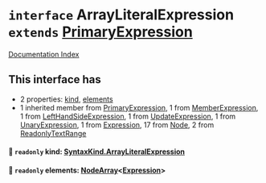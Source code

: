 # `interface` ArrayLiteralExpression `extends` [PrimaryExpression](../interface.PrimaryExpression/README.md)

[Documentation Index](../README.md)

## This interface has

- 2 properties:
[kind](#-readonly-kind-syntaxkindarrayliteralexpression),
[elements](#-readonly-elements-nodearrayexpression)
- 1 inherited member from [PrimaryExpression](../interface.PrimaryExpression/README.md), 1 from [MemberExpression](../interface.MemberExpression/README.md), 1 from [LeftHandSideExpression](../interface.LeftHandSideExpression/README.md), 1 from [UpdateExpression](../interface.UpdateExpression/README.md), 1 from [UnaryExpression](../interface.UnaryExpression/README.md), 1 from [Expression](../interface.Expression/README.md), 17 from [Node](../interface.Node/README.md), 2 from [ReadonlyTextRange](../interface.ReadonlyTextRange/README.md)


#### 📄 `readonly` kind: [SyntaxKind.ArrayLiteralExpression](../enum.SyntaxKind/README.md#arrayliteralexpression--209)



#### 📄 `readonly` elements: [NodeArray](../interface.NodeArray/README.md)\<[Expression](../interface.Expression/README.md)>



